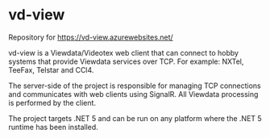 # vd-view
Repository for https://vd-view.azurewebsites.net/

vd-view is a Viewdata/Videotex web client that can connect to hobby systems that provide Viewdata services over TCP. For example: NXTel, TeeFax, Telstar and CCl4.

The server-side of the project is responsible for managing TCP connections and communicates with web clients using SignalR. All Viewdata processing is performed by the client.

The project targets .NET 5 and can be run on any platform where the .NET 5 runtime has been installed.
